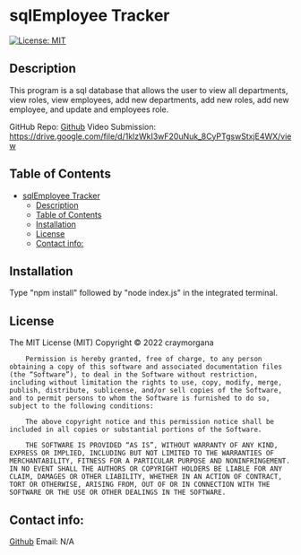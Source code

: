 # sqlEmployee Tracker

[![License: MIT](https://img.shields.io/badge/License-MIT-yellow.svg)](https://opensource.org/licenses/MIT)

## Description

This program is a sql database that allows the user to view all departments, view roles, view employees, add new departments, add new roles, add new employee, and update and employees role.

GitHub Repo:
[Github](<[Github](https://github.com/craymorgana?tab=repositories)>)
Video Submission: https://drive.google.com/file/d/1klzWkI3wF20uNuk_8CyPTgswStxjE4WX/view

## Table of Contents

- [sqlEmployee Tracker](#sqlemployee-tracker)
  - [Description](#description)
  - [Table of Contents](#table-of-contents)
  - [Installation ](#installation-)
  - [License ](#license-)
  - [Contact info: ](#contact-info-)

## Installation <a name="installation"></a>

Type "npm install" followed by "node index.js" in the integrated terminal.

## License <a name="license"></a>

The MIT License (MIT) Copyright © 2022 craymorgana

        Permission is hereby granted, free of charge, to any person obtaining a copy of this software and associated documentation files (the “Software”), to deal in the Software without restriction, including without limitation the rights to use, copy, modify, merge, publish, distribute, sublicense, and/or sell copies of the Software, and to permit persons to whom the Software is furnished to do so, subject to the following conditions:

        The above copyright notice and this permission notice shall be included in all copies or substantial portions of the Software.

        THE SOFTWARE IS PROVIDED “AS IS”, WITHOUT WARRANTY OF ANY KIND, EXPRESS OR IMPLIED, INCLUDING BUT NOT LIMITED TO THE WARRANTIES OF MERCHANTABILITY, FITNESS FOR A PARTICULAR PURPOSE AND NONINFRINGEMENT. IN NO EVENT SHALL THE AUTHORS OR COPYRIGHT HOLDERS BE LIABLE FOR ANY CLAIM, DAMAGES OR OTHER LIABILITY, WHETHER IN AN ACTION OF CONTRACT, TORT OR OTHERWISE, ARISING FROM, OUT OF OR IN CONNECTION WITH THE SOFTWARE OR THE USE OR OTHER DEALINGS IN THE SOFTWARE.

## Contact info: <a name="contact"></a>

[Github](https://github.com/craymorgana?tab=repositories)
Email: N/A
